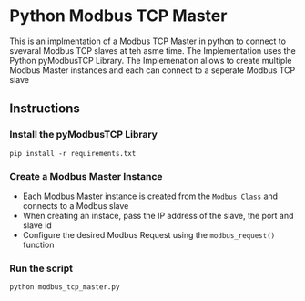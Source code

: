 # Python Modbus TCP Master
This is an implmentation of a Modbus TCP Master in python to connect to svevaral Modbus TCP slaves at teh asme time.
The Implementation uses the Python pyModbusTCP Library. The Implemenation allows to create multiple Modbus Master instances and each can connect to a seperate Modbus TCP slave

## Instructions

### Install the pyModbusTCP Library
```pip install -r requirements.txt```

### Create a Modbus Master Instance
- Each Modbus Master instance is created from the ```Modbus Class``` and connects to a Modbus slave
- When creating an instace, pass the IP address of the slave, the port and slave id
- Configure the desired Modbus Request using the ```modbus_request()``` function

### Run the script
```python modbus_tcp_master.py```


